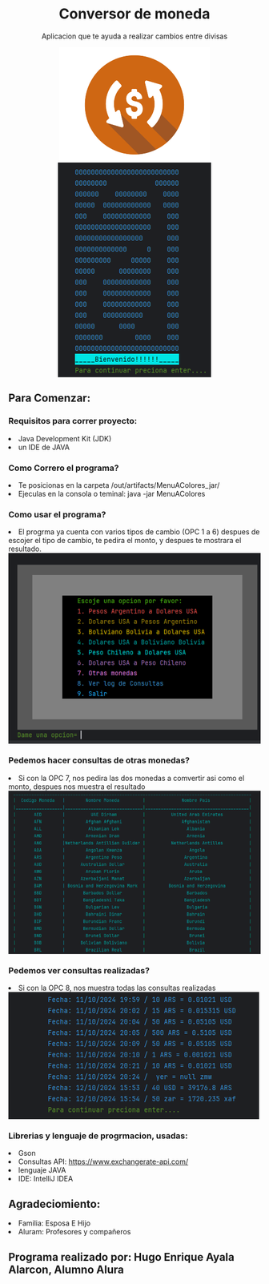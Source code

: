 <h1 align="center"> Conversor de moneda </h1>
<p align="center">Aplicacion que te ayuda a realizar cambios entre divisas</p>
<center>
                        <img align="center" src="/src/img/ModenasCAmbio.png" />
                        <img align="center" src="/src/img/CapturaPantalla2.png" />

</center>


<h2>Para Comenzar:</h2>
<h3>Requisitos para correr proyecto:</h3>
<li>Java Development Kit (JDK)</li>
<li>un IDE de JAVA</li>

<h3>Como Correro el programa?</h3>
<li>Te posicionas en la carpeta /out/artifacts/MenuAColores_jar/</li>
<li>Ejeculas en la consola o teminal: java -jar MenuAColores</li>

<h3>Como usar el programa? </h3>
<li>El progrma ya cuenta con varios tipos de cambio (OPC 1 a 6) despues de escojer  el tipo de cambio, te pedira el monto, y despues te mostrara el resultado.</li>
<img align="center" src="/src/img/CapturaPantalla1.png" />

<h3>Pedemos hacer consultas de otras monedas?</h3>
<li>Si con la OPC 7, nos pedira las dos monedas a comvertir asi como el monto, despues nos muestra el resultado</li>
<img align="center" src="/src/img/CapturaPantalla3.png" />

<h3>Pedemos ver consultas realizadas?</h3>
<li>Si con la OPC 8, nos muestra todas las consultas realizadas</li>
<img align="center" src="/src/img/CapturaPantalla4.png" />

### Librerias y lenguaje de progrmacion, usadas:
<li>Gson</li>
<li>Consultas API: <a href="https://www.exchangerate-api.com/">https://www.exchangerate-api.com/</a> </li>
<li>lenguaje JAVA</li>
<li>IDE: IntelliJ IDEA</li>

## Agradeciomiento:
<li>Familia: Esposa E Hijo </li>
<li>Aluram: Profesores y compañeros </li>

## Programa realizado por: Hugo Enrique Ayala Alarcon, Alumno Alura
